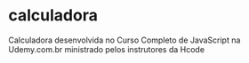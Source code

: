 # calculadora

Calculadora desenvolvida no Curso Completo de JavaScript na Udemy.com.br ministrado pelos instrutores da Hcode
